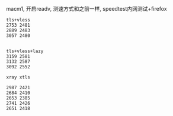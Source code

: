 
macm1, 开启readv, 测速方式和之前一样, speedtest内网测试+firefox

```
tls+vless
2753 2481
2889 2483
3057 2480


tls+vless+lazy
3159 2581
3132 2587
3092 2552

xray xtls

2987 2421
2684 2410
2653 2385
2741 2426
2651 2418
```
